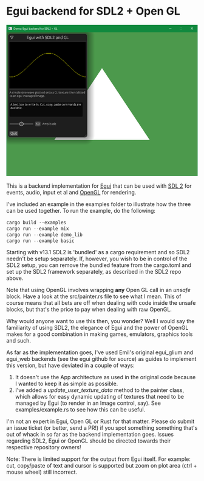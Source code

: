 # Egui backend for SDL2 + Open GL
![Example screenshot](/media/egui_sdl2_gl_example.png)

This is a backend implementation for [Egui](https://github.com/emilk/egui) that can be used with [SDL 2](https://github.com/Rust-SDL2/rust-sdl2) for events, audio, input et al and [OpenGL](https://github.com/brendanzab/gl-rs) for rendering.

I've included an example in the examples folder to illustrate how the three can be used together. To run the example, do the following:
```
cargo build --examples
cargo run --example mix
cargo run --example demo_lib
cargo run --example basic
```
Starting with v13.1 SDL2 is 'bundled' as a cargo requirement and so SDL2 needn't be setup separately. If, however, you wish to be in control of the SDL2 setup, you can remove the bundled feature from the cargo.toml and set up the SDL2 framework separately, as described in the SDL2 repo above.

Note that using OpenGL involves wrapping **any**  Open GL call in an *unsafe* block. Have a look at the src/painter.rs file to see what I mean. This of course means that all bets are off when dealing with code inside the unsafe blocks, but that's the price to pay when dealing with raw OpenGL. 

Why would anyone want to use this then, you wonder? Well I would say the familiarity of using SDL2, the elegance of Egui and the power of OpenGL makes for a good combination in making games, emulators, graphics tools and such.

As far as the implementation goes, I've used Emil's original egui_glium and egui_web backends (see the egui github for source) as guides to implement this version, but have deviated in a couple of ways: 

1. It doesn't use the App architecture as used in the original code because I wanted to keep it as simple as possible. 
2. I've added a *update_user_texture_data* method to the painter class, which allows for easy dynamic updating of textures that need to be managed by Egui (to render in an Image control, say). See examples/example.rs to see how this can be useful.

I'm not an expert in Egui, Open GL or Rust for that matter. Please do submit an issue ticket (or better, send a PR!) if you spot something something that's out of whack in so far as the backend implementation goes. Issues regarding SDL2, Egui or OpenGL should be directed towards their respective repository owners!

Note: There is limited support for the output from Egui itself. For example: cut, copy/paste of text and cursor is supported but zoom on plot area (ctrl + mouse wheel) still incorrect.
